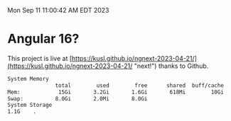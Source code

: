 Mon Sep 11 11:00:42 AM EDT 2023

# Angular 16?


This project is live at [https://kusl.github.io/ngnext-2023-04-21/](https://kusl.github.io/ngnext-2023-04-21/ "next!") thanks to Github.

```bash
System Memory
               total        used        free      shared  buff/cache   available
Mem:            15Gi       3.2Gi       1.6Gi       618Mi        10Gi        11Gi
Swap:          8.0Gi       2.0Mi       8.0Gi
System Storage
1.1G	.
